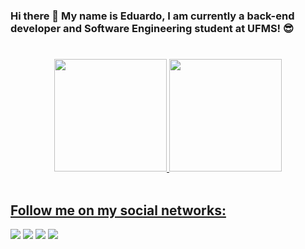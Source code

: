 ### Hi there 👋 My name is Eduardo, I am currently a back-end developer and Software Engineering student at UFMS! 😎

#

<div align="center">
  <a href="https://github.com/EduardoSLuz">
  <img height="180em" src="https://github-readme-stats.vercel.app/api?username=EduardoSLuz&show_icons=true&theme=radical&include_all_commits=true&count_private=true"/>
  <img height="180em" src="https://github-readme-stats.vercel.app/api/top-langs/?username=EduardoSLuz&layout=compact&langs_count=7&theme=radical"/>
</div>

<br>

## Follow me on my social networks:

<div> 
  <a href="https://www.linkedin.com/in/eduardo-santos-luz-1491721a4/" target="_blank"><img src="https://img.shields.io/badge/-LinkedIn-%230077B5?style=for-the-badge&logo=linkedin&logoColor=white" target="_blank"></a>
  <a href="https://www.instagram.com/eduardo_s_luz/" target="_blank"><img src="https://img.shields.io/badge/-Instagram-%23E4405F?style=for-the-badge&logo=instagram&logoColor=white" target="_blank"></a>
  <a href = "mailto:edyven100@gmail.com"><img loading="lazy" src="https://img.shields.io/badge/Gmail-D14836?style=for-the-badge&logo=gmail&logoColor=white" target="_blank"></a>
  <a href="https://t.me/EduSLuz" target="_blank"><img src="https://img.shields.io/badge/Telegram-2CA5E0?style=for-the-badge&logo=telegram&logoColor=white" target="_blank"></a> 
</div>

#
